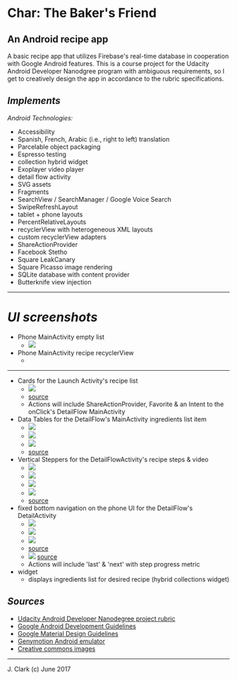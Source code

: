 # Char: The Baker's Friend
## An Android recipe app

A basic recipe app that utilizes Firebase's real-time database in cooperation with Google Android features. This is a course project for the Udacity Android Developer Nanodgree program with ambiguous requirements, so I get to creatively design the app in accordance to the rubric specifications.  

## _Implements_

_Android Technologies:_

- Accessibility
- Spanish, French, Arabic (i.e., right to left) translation
- Parcelable object packaging
- Espresso testing
- collection hybrid widget
- Exoplayer video player
- detail flow activity
- SVG assets
- Fragments
- SearchView / SearchManager / Google Voice Search
- SwipeRefreshLayout
- tablet + phone layouts
- PercentRelativeLayouts
- recyclerView with heterogeneous XML layouts
- custom recyclerView adapters
- ShareActionProvider
- Facebook Stetho
- Square LeakCanary
- Square Picasso image rendering
- SQLite database with content provider
- Butterknife view injection

*** 

# _UI screenshots_

- Phone MainActivity empty list
    - ![](readme/UI_screenshots/empty_main_activity.png)
- Phone MainActivity recipe recyclerView
    - ![]()

***

- Cards for the Launch Activity's recipe list
    - ![](planning/wireframes-GMD/main_activity-recipe_card.png)
    - [source](https://material.io/guidelines/components/cards.html#cards-usage)
    - Actions will include ShareActionProvider, Favorite & an Intent to the onClick's DetailFlow MainActivity
- Data Tables for the DetailFlow's MainActivity ingredients list item
    - ![](planning/wireframes-GMD/data_table_vertical_for_ingredients.png)
    - ![](planning/wireframes-GMD/data_table_header_footer.png)
    - ![](planning/wireframes-GMD/data_table_columns.png)
    - [source](https://material.io/guidelines/components/data-tables.html)
- Vertical Steppers for the DetailFlowActivity's recipe steps & video
    - ![](planning/wireframes-GMD/vertical_stepper_wireframe.png)
    - ![](planning/wireframes-GMD/stepper_usage.png)
    - ![](planning/wireframes-GMD/stepper_UI_redline.png)
    - ![](planning/wireframes-GMD/stepper_redlines.png)
    - [source](https://material.io/guidelines/components/steppers.html#steppers-specs)
- fixed bottom navigation on the phone UI for the DetailFlow's DetailActivity
    - ![](planning/wireframes-GMD/phone_detail_flow_step_instruction_fixed_bottom_navigation.png)
    - ![](planning/wireframes-GMD/phone_detail_flow_steps_elevation.png)
    - ![](planning/wireframes-GMD/phone_detail_flow_steps_redlines.png)
    - [source](https://material.io/guidelines/components/bottom-navigation.html#bottom-navigation-specs)
    - ![](planning/wireframes-GMD/stepper_bottom_navigation_progress.png)
    [source](https://material.io/guidelines/components/steppers.html#steppers-specs)
    - Actions will include 'last' & 'next' with step progress metric
- widget 
    - displays ingredients list for desired recipe (hybrid collections widget)

## _Sources_

- [Udacity Android Developer Nanodegree project rubric](https://review.udacity.com/#!/rubrics/829/view)
- [Google Android Development Guidelines](https://developer.android.com/develop/index.html)
- [Google Material Design Guidelines](https://material.io/guidelines/)
- [Genymotion Android emulator](https://www.genymotion.com/)
- [Creative commons images](https://search.creativecommons.org/)


***

J. Clark (c) June 2017
